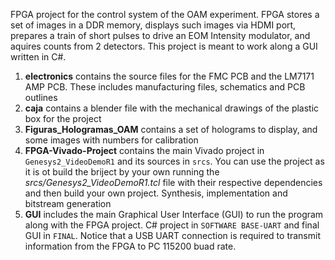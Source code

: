 FPGA project for the control system of the OAM experiment. FPGA stores a set of images in a DDR memory, displays such images via HDMI port, prepares a train of short pulses to drive an EOM Intensity modulator, and aquires counts from 2 detectors. This project is meant to work along a GUI written in C#.

1. **electronics** contains the source files for the FMC PCB and the LM7171 AMP PCB. These includes manufacturing files, schematics and PCB outlines
2. **caja** contains a blender file with the mechanical drawings of the plastic box for the project
3. **Figuras_Hologramas_OAM** contains a set of holograms to display, and some images with numbers for calibration
4. **FPGA-Vivado-Project** contains the main Vivado project in `Genesys2_VideoDemoR1` and its sources in `srcs`. You can use the project as it is ot build the briject by your own running the *srcs/Genesys2_VideoDemoR1.tcl* file with their respective dependencies and then build your own project. Synthesis, implementation and bitstream generation
5. **GUI** includes the main Graphical User Interface (GUI) to run the program along with the FPGA project. C# project in `SOFTWARE BASE-UART` and final GUI in `FINAL`. Notice that a USB UART connection is required to transmit information from the FPGA to PC 115200 buad rate.